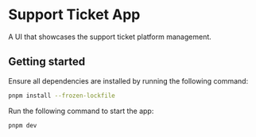 # Support Ticket App

A UI that showcases the support ticket platform management.

## Getting started

Ensure all dependencies are installed by running the following command:

```sh
pnpm install --frozen-lockfile
```

Run the following command to start the app:

```sh
pnpm dev
```
